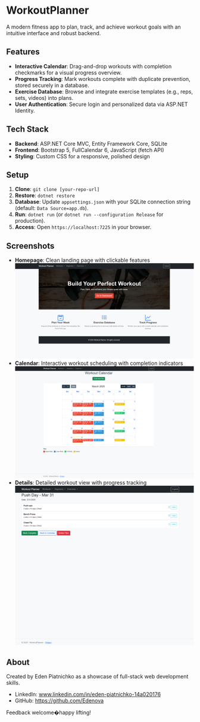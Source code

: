 # WorkoutPlanner

A modern fitness app to plan, track, and achieve workout goals with an intuitive interface and robust backend.

## Features
- **Interactive Calendar**: Drag-and-drop workouts with completion checkmarks for a visual progress overview.
- **Progress Tracking**: Mark workouts complete with duplicate prevention, stored securely in a database.
- **Exercise Database**: Browse and integrate exercise templates (e.g., reps, sets, videos) into plans.
- **User Authentication**: Secure login and personalized data via ASP.NET Identity.

## Tech Stack
- **Backend**: ASP.NET Core MVC, Entity Framework Core, SQLite
- **Frontend**: Bootstrap 5, FullCalendar 6, JavaScript (fetch API)
- **Styling**: Custom CSS for a responsive, polished design

## Setup
1. **Clone**: `git clone [your-repo-url]`
2. **Restore**: `dotnet restore`
3. **Database**: Update `appsettings.json` with your SQLite connection string (default: `Data Source=app.db`).
4. **Run**: `dotnet run` (or `dotnet run --configuration Release` for production).
5. **Access**: Open `https://localhost:7225` in your browser.

## Screenshots
- **Homepage**: Clean landing page with clickable features  
  ![Homepage](screenshots/homepage.PNG)
- **Calendar**: Interactive workout scheduling with completion indicators  
  ![Calendar](screenshots/calendar.PNG)
- **Details**: Detailed workout view with progress tracking  
  ![Details](screenshots/details.PNG)

## About
Created by Eden Piatnichko as a showcase of full-stack web development skills.  
- LinkedIn: www.linkedin.com/in/eden-piatnichko-14a020176
- GitHub: https://github.com/Edenova

Feedback welcome�happy lifting!